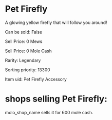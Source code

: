 # Pet Firefly

A glowing yellow firefly that will follow you around!

Can be sold: False

Sell Price: 0 Mews

Sell Price: 0 Mole Cash

Rarity: Legendary

Sorting priority: 13300

Item uid: Pet Firefly Accessory

# shops selling Pet Firefly:

molo_shop_name sells it for 600 mole cash.